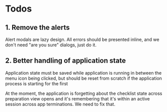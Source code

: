 # Todos

## 1. Remove the alerts

Alert modals are lazy design. All errors should be presented inline, and we don't need "are you sure" dialogs, just do it.

## 2. Better handling of application state

Application state must be saved while application is running in between the menu icon being clicked, but should be reset from scratch if the application process is starting for the first

At the moment, the application is forgetting about the checklist state across preparation view opens and it's remembering that it's within an active session across app terminations. We need to fix that.

